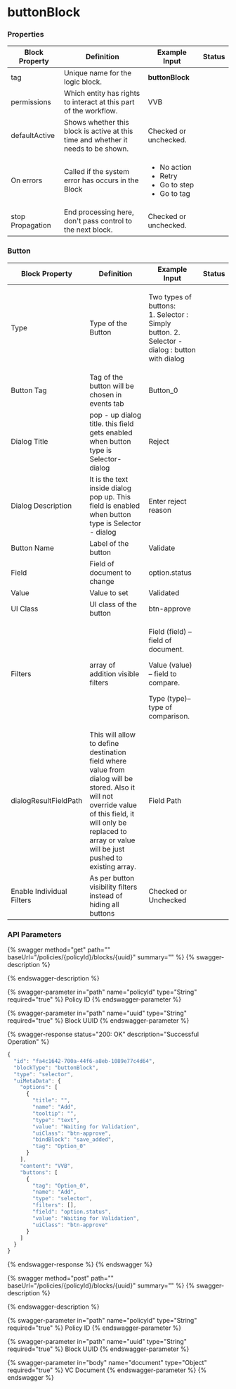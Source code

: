 # buttonBlock

### Properties

| Block Property   | Definition                                                                        | Example Input                                                                  | Status |
| ---------------- | --------------------------------------------------------------------------------- | ------------------------------------------------------------------------------ | ------ |
| tag              | Unique name for the logic block.                                                  | **buttonBlock**                                                                |        |
| permissions      | Which entity has rights to interact at this part of the workflow.                 | VVB                                                                            |        |
| defaultActive    | Shows whether this block is active at this time and whether it needs to be shown. | Checked or unchecked.                                                          |        |
| On errors        | Called if the system error has occurs in the Block                                | <ul><li>No action</li><li>Retry</li><li>Go to step</li><li>Go to tag</li></ul> |        |
| stop Propagation | End processing here, don't pass control to the next block.                        | Checked or unchecked.                                                          |        |

### Button

| Block Property            | Definition                                                                                                                                                                                                           | Example Input                                                                                                            | Status |
| ------------------------- | -------------------------------------------------------------------------------------------------------------------------------------------------------------------------------------------------------------------- | ------------------------------------------------------------------------------------------------------------------------ | ------ |
| Type                      | Type of the Button                                                                                                                                                                                                   | <p>Two types of buttons:<br>1. Selector : Simply button. 2. Selector - dialog : button with dialog</p>                   |        |
| Button Tag                | Tag of the button will be chosen in events tab                                                                                                                                                                       | Button\_0                                                                                                                |        |
| Dialog Title              | pop - up dialog title. this field gets enabled when button type is Selector-dialog                                                                                                                                   | Reject                                                                                                                   |        |
| Dialog Description        | It is the text inside dialog pop up. This field is enabled when button type is Selector - dialog                                                                                                                     | Enter reject reason                                                                                                      |        |
| Button Name               | Label of the button                                                                                                                                                                                                  | Validate                                                                                                                 |        |
| Field                     | Field of document to change                                                                                                                                                                                          | option.status                                                                                                            |        |
| Value                     | Value to set                                                                                                                                                                                                         | Validated                                                                                                                |        |
| UI Class                  | UI class of the button                                                                                                                                                                                               | btn-approve                                                                                                              |        |
| Filters                   | array of addition visible filters                                                                                                                                                                                    | <p>Field (field) – field of document.</p><p>Value (value) – field to compare.</p><p>Type (type)– type of comparison.</p> |        |
| dialogResultFieldPath     | This will allow to define destination field where value from dialog will be stored. Also it will not override value of this field, it will only be replaced to array or value will be just pushed to existing array. | Field Path                                                                                                               |        |
| Enable Individual Filters | As per button visibility filters instead of hiding all buttons                                                                                                                                                       | Checked or Unchecked                                                                                                     |        |

### API Parameters

{% swagger method="get" path="" baseUrl="/policies/{policyId}/blocks/{uuid}" summary="" %}
{% swagger-description %}

{% endswagger-description %}

{% swagger-parameter in="path" name="policyId" type="String" required="true" %}
Policy ID
{% endswagger-parameter %}

{% swagger-parameter in="path" name="uuid" type="String" required="true" %}
Block UUID
{% endswagger-parameter %}

{% swagger-response status="200: OK" description="Successful Operation" %}
```javascript
{
  "id": "fa4c1642-700a-44f6-a8eb-1089e77c4d64",
  "blockType": "buttonBlock",
  "type": "selector",
  "uiMetaData": {
    "options": [
      {
        "title": "",
        "name": "Add",
        "tooltip": "",
        "type": "text",
        "value": "Waiting for Validation",
        "uiClass": "btn-approve",
        "bindBlock": "save_added",
        "tag": "Option_0"
      }
    ],
    "content": "VVB",
    "buttons": [
      {
        "tag": "Option_0",
        "name": "Add",
        "type": "selector",
        "filters": [],
        "field": "option.status",
        "value": "Waiting for Validation",
        "uiClass": "btn-approve"
      }
    ]
  }
}

```
{% endswagger-response %}
{% endswagger %}

{% swagger method="post" path="" baseUrl="/policies/{policyId}/blocks/{uuid}" summary="" %}
{% swagger-description %}

{% endswagger-description %}

{% swagger-parameter in="path" name="policyId" type="String" required="true" %}
Policy ID
{% endswagger-parameter %}

{% swagger-parameter in="path" name="uuid" type="String" required="true" %}
Block UUID
{% endswagger-parameter %}

{% swagger-parameter in="body" name="document" type="Object" required="true" %}
VC Document
{% endswagger-parameter %}
{% endswagger %}
